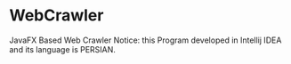 # WebCrawler
JavaFX Based Web Crawler
Notice: this Program developed in Intellij IDEA and its language is PERSIAN.
